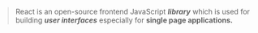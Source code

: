 > React is an open-source frontend JavaScript **_library_** which is used for building **_user interfaces_** especially for **single page applications.**
